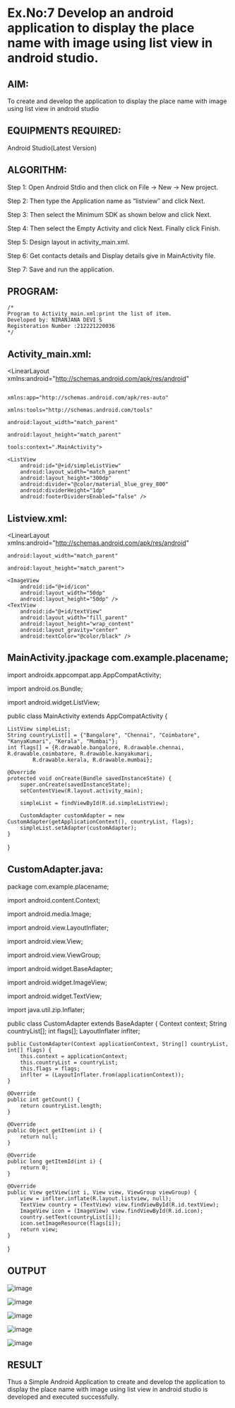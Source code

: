 
# Ex.No:7 Develop an android application to display the place name with image using list view in android studio.


## AIM:

To create and develop the application to display the place name with image using list view in android studio

## EQUIPMENTS REQUIRED:

Android Studio(Latest Version)

## ALGORITHM:

Step 1: Open Android Stdio and then click on File -> New -> New project.

Step 2: Then type the Application name as “listview″ and click Next. 

Step 3: Then select the Minimum SDK as shown below and click Next.

Step 4: Then select the Empty Activity and click Next. Finally click Finish.

Step 5: Design layout in activity_main.xml.

Step 6: Get contacts details and Display details give in MainActivity file.

Step 7: Save and run the application.

## PROGRAM:
```
/*
Program to Activity_main.xml:print the list of item.
Developed by: NIRANJANA DEVI S
Registeration Number :212221220036
*/
```

## Activity_main.xml:

<LinearLayout xmlns:android="http://schemas.android.com/apk/res/android"
~~~

xmlns:app="http://schemas.android.com/apk/res-auto"
          
xmlns:tools="http://schemas.android.com/tools"
          
android:layout_width="match_parent"
          
android:layout_height="match_parent"
          
tools:context=".MainActivity">

<ListView
    android:id="@+id/simpleListView"
    android:layout_width="match_parent"
    android:layout_height="300dp"
    android:divider="@color/material_blue_grey_800"
    android:dividerHeight="1dp"
    android:footerDividersEnabled="false" />
~~~
## Listview.xml:

<LinearLayout xmlns:android="http://schemas.android.com/apk/res/android"
~~~
android:layout_width="match_parent"
          
android:layout_height="match_parent">

<ImageView
    android:id="@+id/icon"
    android:layout_width="50dp"
    android:layout_height="50dp" />
<TextView
    android:id="@+id/textView"
    android:layout_width="fill_parent"
    android:layout_height="wrap_content"
    android:layout_gravity="center"
    android:textColor="@color/black" />
~~~
## MainActivity.jpackage com.example.placename;

import androidx.appcompat.app.AppCompatActivity;

import android.os.Bundle;

import android.widget.ListView;

public class MainActivity extends AppCompatActivity {
~~~
ListView simpleList;
String countryList[] = {"Bangalore", "Chennai", "Coimbatore", "KanyaKumari", "Kerala", "Mumbai"};
int flags[] = {R.drawable.bangalore, R.drawable.chennai, R.drawable.coimbatore, R.drawable.kanyakumari,
        R.drawable.kerala, R.drawable.mumbai};

@Override
protected void onCreate(Bundle savedInstanceState) {
    super.onCreate(savedInstanceState);
    setContentView(R.layout.activity_main);

    simpleList = findViewById(R.id.simpleListView);

    CustomAdapter customAdapter = new CustomAdapter(getApplicationContext(), countryList, flags);
    simpleList.setAdapter(customAdapter);
}
~~~
}

## CustomAdapter.java:

package com.example.placename;

import android.content.Context;

import android.media.Image;

import android.view.LayoutInflater;

import android.view.View;

import android.view.ViewGroup;

import android.widget.BaseAdapter;

import android.widget.ImageView;

import android.widget.TextView;

import java.util.zip.Inflater;

public class CustomAdapter extends BaseAdapter { Context context; String countryList[]; int flags[]; LayoutInflater inflter;

~~~
public CustomAdapter(Context applicationContext, String[] countryList, int[] flags) {
    this.context = applicationContext;
    this.countryList = countryList;
    this.flags = flags;
    inflter = (LayoutInflater.from(applicationContext));
}

@Override
public int getCount() {
    return countryList.length;
}

@Override
public Object getItem(int i) {
    return null;
}

@Override
public long getItemId(int i) {
    return 0;
}

@Override
public View getView(int i, View view, ViewGroup viewGroup) {
    view = inflter.inflate(R.layout.listview, null);
    TextView country = (TextView) view.findViewById(R.id.textView);
    ImageView icon = (ImageView) view.findViewById(R.id.icon);
    country.setText(countryList[i]);
    icon.setImageResource(flags[i]);
    return view;
}
~~~
}

## OUTPUT

![image](https://github.com/nira10jana/Mobile-Application-Development/assets/141748873/f00d63a8-34cd-416c-be6d-d8829bd80bf9)

![image](https://github.com/nira10jana/Mobile-Application-Development/assets/141748873/da35e9bc-67ad-4fbf-9722-aa39265f762b)

![image](https://github.com/nira10jana/Mobile-Application-Development/assets/141748873/3acfb46e-0a5e-475c-bce2-f37a36530940)

![image](https://github.com/nira10jana/Mobile-Application-Development/assets/141748873/cad58ab7-e9c8-4fe2-98a0-ee46e97973ca)

![image](https://github.com/nira10jana/Mobile-Application-Development/assets/141748873/f54be735-e899-49e1-bf29-6cbfa95d5a97)


## RESULT
Thus a Simple Android Application to create and develop the application to display the place name with image using list view in android studio is developed and executed successfully.
